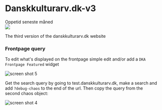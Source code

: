 Danskkulturarv.dk-v3
====================

Oppetid seneste måned  
<a href="https://www.statuscake.com" title="Website Uptime Monitoring"><img src="https://app.statuscake.com/button/index.php?Track=Bzj9GSgakq&Days=30&Design=6" /></a>

The third version of the danskkulturarv.dk website

### Frontpage query

To edit what's displayed on the frontpage simple edit and/or add a `DKA Frontpage Featured` widget

![screen shot 5](https://cloud.githubusercontent.com/assets/3859425/15181911/05ab771c-178a-11e6-9ca7-0c4194f42eb5.png)

Get the search query by going to test.danskkulturarv.dk, make a search and add `?debug-chaos` to the end of the url. Then copy the query from the second chaos object:

![screen shot 4](https://cloud.githubusercontent.com/assets/3859425/15181943/42e17000-178a-11e6-8125-e072f38bfe7d.png)
